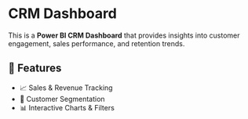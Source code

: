 # CRM Dashboard 

This is a **Power BI CRM Dashboard** that provides insights into customer engagement, sales performance, and retention trends.  

## 🔹 Features  
- 📈 Sales & Revenue Tracking  
- 🎯 Customer Segmentation  
- 📊 Interactive Charts & Filters

